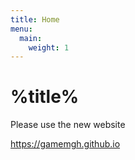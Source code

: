 ```yaml
---
title: Home
menu:
  main:
    weight: 1
---
```

# %title%
Please use the new website

https://gamemgh.github.io